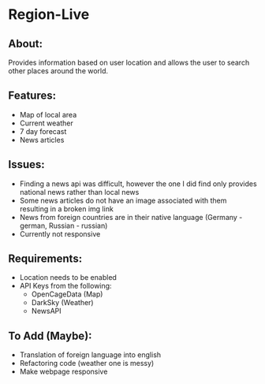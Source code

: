 # Region-Live
## About:
Provides information based on user location and allows the user to search other places around the world.

## Features:
- Map of local area
- Current weather
- 7 day forecast
- News articles

## Issues:
- Finding a news api was difficult, however the one I did find only provides national news rather than local news
- Some news articles do not have an image associated with them resulting in a broken img link
- News from foreign countries are in their native language (Germany - german, Russian - russian)
- Currently not responsive

## Requirements:
- Location needs to be enabled
- API Keys from the following:
  - OpenCageData (Map)
  - DarkSky (Weather)
  - NewsAPI
 
## To Add (Maybe):
- Translation of foreign language into english
- Refactoring code (weather one is messy)
- Make webpage responsive

